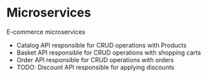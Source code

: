 # Microservices
E-commerce microservices

- Catalog API responsible for CRUD operations with Products
- Basket API responsible for CRUD operations with shopping carts
- Order API responsible for CRUD operations with orders
- TODO: Discount API responsible for applying discounts
  
